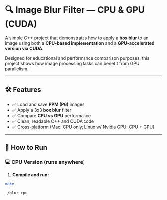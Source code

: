 # 🔍 Image Blur Filter — CPU & GPU (CUDA)

A simple C++ project that demonstrates how to apply a **box blur** to an image using both a **CPU-based implementation** and a **GPU-accelerated version via CUDA**.

Designed for educational and performance comparison purposes, this project shows how image processing tasks can benefit from GPU parallelism.

---

## 🛠 Features

- ✅ Load and save **PPM (P6)** images
- ✅ Apply a 3x3 **box blur** filter
- ✅ Compare **CPU vs GPU** performance
- ✅ Clean, readable C++ and CUDA code
- ✅ Cross-platform (Mac: CPU only; Linux w/ Nvidia GPU: CPU + GPU)

---

## 🚀 How to Run

### 💻 CPU Version (runs anywhere)

1. **Compile and run:**

```bash
make

./blur_cpu
